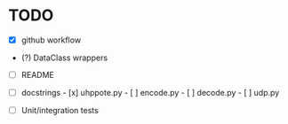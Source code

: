 # TODO

- [x] github workflow
- (?) DataClass wrappers
- [ ] README
- [ ] docstrings
      - [x] uhppote.py
      - [ ] encode.py
      - [ ] decode.py
      - [ ] udp.py

- [ ] Unit/integration tests

